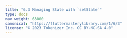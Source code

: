 ```yaml
---
title: "6.3 Managing State with `setState`"
type: docs
nav_weight: 63000
canonical: "https://fluttermasterylibrary.com/1/6/3"
license: "© 2023 Tokenizer Inc. CC BY-NC-SA 4.0"
---
```

